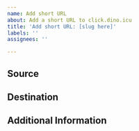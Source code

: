 ```yaml
---
name: Add short URL
about: Add a short URL to click.dino.icu
title: 'Add short URL: [slug here]'
labels: ''
assignees: ''

---
```


## Source


## Destination


## Additional Information
